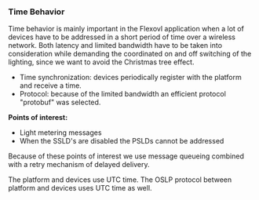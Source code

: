 ### Time Behavior

Time behavior is mainly important in the Flexovl application when a lot of devices have to be addressed in a short period of time over a wireless network. Both latency and limited bandwidth have to be taken into consideration while demanding the coordinated on and off switching of the lighting, since we want to avoid the Christmas tree effect.

- Time synchronization: devices periodically register with the platform and receive a time.
- Protocol: because of the limited bandwidth an efficient protocol "protobuf" was selected.

**Points of interest:**

- Light metering messages
- When the SSLD's are disabled the PSLDs cannot be addressed

Because of these points of interest we use message queueing combined with a retry mechanism of delayed delivery.

The platform and devices use UTC time. The OSLP protocol between platform and devices uses UTC time as well.
